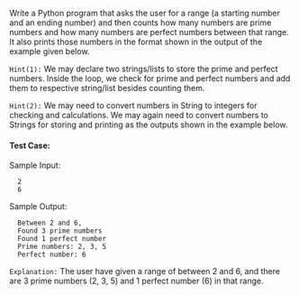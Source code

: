 Write a Python program that asks the user for a range (a starting number and an ending number) and then counts how many numbers are prime numbers and how many numbers are perfect numbers between that range. It also prints those numbers in the format shown in the output of the example given below.

`Hint(1):` We may declare two strings/lists to store the prime and perfect numbers. Inside the loop, we check for prime and perfect numbers and add them to respective string/list besides counting them.

`Hint(2):` We may need to convert numbers in String to integers for checking and calculations. We may again need to convert numbers to Strings for storing and printing as the outputs shown in the example below.

#### Test Case:

Sample Input:

```
  2
  6
```

Sample Output:

```
  Between 2 and 6,
  Found 3 prime numbers
  Found 1 perfect number
  Prime numbers: 2, 3, 5
  Perfect number: 6
```

`Explanation:` The user have given a range of between 2 and 6, and there are 3 prime numbers (2, 3, 5) and 1 perfect number (6) in that range.
